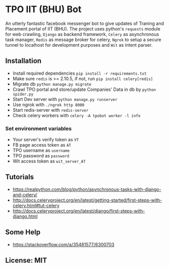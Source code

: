 # TPO IIT (BHU) Bot

An utterly fantastic facebook messenger bot to give updates of Traning and Placement portal of IIT (BHU).
The project uses python's `requests` module for web crawling, `Django` as backend framework, `Celery` as asynchronous task manager, `Redis` as message broker for celery, `Ngrok` to setup a secure tunnel to localhost for development purposes and `Wit` as intent parser.

## Installation 

* Install required dependencies `pip install -r requirements.txt`
* Make sure `redis` is >= 2.10.5, if not, run `pip install celery[redis]`
* Migrate db `python manage.py migrate`
* Crawl TPO portal and store/update Companies' Data in db by `python spider.py`
* Start Dev server with `python manage.py runserver`
* Use ngrok with `./ngrok http 8000`
* Start redis-server with `redis-server`
* Check celery workers with `celery -A tpobot worker -l info` 


### Set environment variables

* Your server's verify token as `VT`
* FB page access token as `AT`
* TPO username as `username`
* TPO password as `password`
* Wit access token as `wit_server_AT`

## Tutorials

  * https://realpython.com/blog/python/asynchronous-tasks-with-django-and-celery/
  * http://docs.celeryproject.org/en/latest/getting-started/first-steps-with-celery.html#tut-celery
  * http://docs.celeryproject.org/en/latest/django/first-steps-with-django.html

## Some Help

  * https://stackoverflow.com/a/35481577/6300703

## License: MIT
